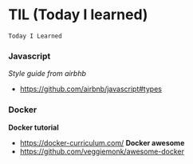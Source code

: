# TIL (Today I learned)

`
 Today I Learned
`

### Javascript
*Style guide from airbhb*

* https://github.com/airbnb/javascript#types


### Docker
**Docker tutorial**
* https://docker-curriculum.com/
**Docker awesome**
* https://github.com/veggiemonk/awesome-docker